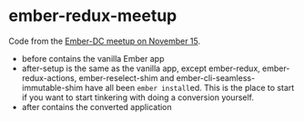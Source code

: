 # ember-redux-meetup

Code from the [Ember-DC meetup on November 15](https://www.meetup.com/Ember-JS-DC/events/244467075/).

* before contains the vanilla Ember app
* after-setup is the same as the vanilla app, except ember-redux, ember-redux-actions, ember-reselect-shim and ember-cli-seamless-immutable-shim have all been `ember install`ed. This is the place to start if you want to start tinkering with doing a conversion yourself.
* after contains the converted application